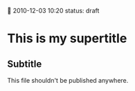 :date: 2010-12-03 10:20
status: draft

This is my supertitle
=====================

Subtitle
--------

This file shouldn't be published anywhere.
